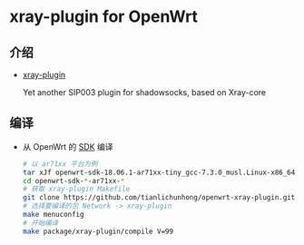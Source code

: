 xray-plugin for OpenWrt
===

介绍
---
 - [xray-plugin][V]

   Yet another SIP003 plugin for shadowsocks, based on Xray-core


编译
---

 - 从 OpenWrt 的 [SDK][S] 编译

   ```bash
   # 以 ar71xx 平台为例
   tar xJf openwrt-sdk-18.06.1-ar71xx-tiny_gcc-7.3.0_musl.Linux-x86_64.tar.xz
   cd openwrt-sdk-*-ar71xx-*
   # 获取 xray-plugin Makefile
   git clone https://github.com/tianlichunhong/openwrt-xray-plugin.git package/xray-plugin
   # 选择要编译的包 Network -> xray-plugin
   make menuconfig
   # 开始编译
   make package/xray-plugin/compile V=99
   ```


  [S]: https://openwrt.org/docs/guide-developer/using_the_sdk#obtain_the_sdk
  [V]: https://github.com/teddysun/xray-plugin

